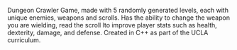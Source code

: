 Dungeon Crawler Game, made with 5 randomly generated levels, each with unique enemies, weapons and scrolls. Has the ability to change the weapon you are wielding, read the scroll lto improve player stats such as health, dexterity, damage, and defense. Created in C++ as part of the UCLA curriculum. 
